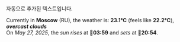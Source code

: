 
자동으로 추가된 텍스트입니다.

<!--START_SECTION:weather:moscow-->
Currently in **Moscow** (RU), the weather is: **23.1°C** (feels like **22.2°C**), ***overcast clouds***<br/>
On *May 27, 2025*, the *sun rises* at 🌅**03:59** and *sets* at 🌇**20:54**.
<!--END_SECTION:weather-->
